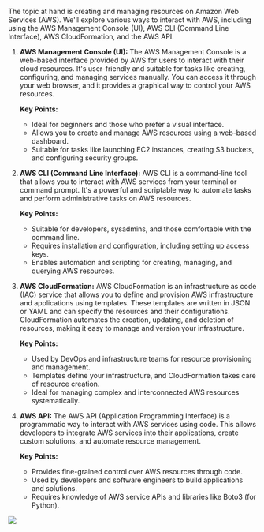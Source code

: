 The topic at hand is creating and managing resources on Amazon Web Services (AWS). We'll explore various ways to interact with AWS, including using the AWS Management Console (UI), AWS CLI (Command Line Interface), AWS CloudFormation, and the AWS API.

1. **AWS Management Console (UI):**
   The AWS Management Console is a web-based interface provided by AWS for users to interact with their cloud resources. It's user-friendly and suitable for tasks like creating, configuring, and managing services manually. You can access it through your web browser, and it provides a graphical way to control your AWS resources.

   **Key Points:**
   - Ideal for beginners and those who prefer a visual interface.
   - Allows you to create and manage AWS resources using a web-based dashboard.
   - Suitable for tasks like launching EC2 instances, creating S3 buckets, and configuring security groups.

2. **AWS CLI (Command Line Interface):**
   AWS CLI is a command-line tool that allows you to interact with AWS services from your terminal or command prompt. It's a powerful and scriptable way to automate tasks and perform administrative tasks on AWS resources.

   **Key Points:**
   - Suitable for developers, sysadmins, and those comfortable with the command line.
   - Requires installation and configuration, including setting up access keys.
   - Enables automation and scripting for creating, managing, and querying AWS resources.

3. **AWS CloudFormation:**
   AWS CloudFormation is an infrastructure as code (IAC) service that allows you to define and provision AWS infrastructure and applications using templates. These templates are written in JSON or YAML and can specify the resources and their configurations. CloudFormation automates the creation, updating, and deletion of resources, making it easy to manage and version your infrastructure.

   **Key Points:**
   - Used by DevOps and infrastructure teams for resource provisioning and management.
   - Templates define your infrastructure, and CloudFormation takes care of resource creation.
   - Ideal for managing complex and interconnected AWS resources systematically.

4. **AWS API:**
   The AWS API (Application Programming Interface) is a programmatic way to interact with AWS services using code. This allows developers to integrate AWS services into their applications, create custom solutions, and automate resource management.

   **Key Points:**
   - Provides fine-grained control over AWS resources through code.
   - Used by developers and software engineers to build applications and solutions.
   - Requires knowledge of AWS service APIs and libraries like Boto3 (for Python).
   
![](awsCLI.m\7c46c86f-aa87-175f-bffa-f512467d090d.svg)